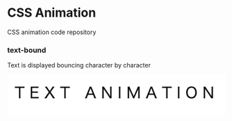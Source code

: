 # CSS Animation

CSS animation code repository

### text-bound

Text is displayed bouncing character by character

<img src="./demo-movie/text-bound-demo.gif" alt="text-bound-demo" width=600>
